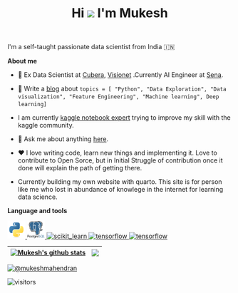 <h1 align="center">Hi <img src="https://raw.githubusercontent.com/iampavangandhi/iampavangandhi/master/gifs/Hi.gif" width="30px"> I'm Mukesh</h1>
<br />

I'm a self-taught passionate data scientist from India 🇮🇳

**About me**

- 💼 Ex Data Scientist at [Cubera](https://cubera.co/), [Visionet](https://www.visionet.com/) .Currently AI Engineer at [Sena](https://sena.services/).
 
- 📝  Write a [blog](https://datasherlock.blogspot.com/) about  ``` topics = [ "Python", "Data Exploration", "Data visualization", "Feature Engineering", "Machine learning", Deep learning] ```
  
- I am currently [kaggle notebook expert](https://www.kaggle.com/mukeshrajm) trying to improve my skill with the kaggle community.
  
- 💬 Ask me about anything [here](https://github.com/MUKESHRAJMAHENDRAN/MUKESHRAJMAHENDRAN/issues).
  
-  ❤️ I love writing code, learn new things and implementing it. Love to contribute to Open Sorce, but in Initial Struggle of contribution once it done will explain the path of getting there.
  
-  Currently building my own website with quarto. This site is for person like me who lost in abundance of knowlege in the internet for learning data science.

**Language and tools**
</p>
<a href="https://www.python.org" target="_blank" rel="noreferrer"> <img src="https://raw.githubusercontent.com/devicons/devicon/master/icons/python/python-original.svg" alt="python" width="40" height="40"/> </a>
<a href="https://www.postgresql.org" target="_blank" rel="noreferrer"> <img src="https://raw.githubusercontent.com/devicons/devicon/master/icons/postgresql/postgresql-original-wordmark.svg" alt="postgresql" width="40" height="40"/> </a> 
<a href="https://scikit-learn.org/" target="_blank" rel="noreferrer"> <img src="https://upload.wikimedia.org/wikipedia/commons/0/05/Scikit_learn_logo_small.svg" alt="scikit_learn" width="40" height="40"/> </a> 
</a> <a href="https://www.tensorflow.org" target="_blank" rel="noreferrer"> <img src="https://www.vectorlogo.zone/logos/tensorflow/tensorflow-icon.svg" alt="tensorflow" width="40" height="40"/> </a>
</a> <a href="https://www.pytorch.org" target="_blank" rel="noreferrer"> <img src="https://www.vectorlogo.zone/logos/pytorch/pytorch-icon.svg" alt="tensorflow" width="40" height="40"/> </a>
</p>

| <a href="https://github.com/MUKESHRAJMAHENDRAN/github-readme-stats"><img align="center" src="https://github-readme-stats.vercel.app/api?username=MUKESHRAJMAHENDRAN&show_icons=true&include_all_commits=true&theme=buefy&hide_border=true" alt="Mukesh's github stats" /></a> | <a href="https://github.com/MUKESHRAJMAHENDRAN/github-readme-stats"><img align="center" src="https://github-readme-stats.vercel.app/api/top-langs/?username=MUKESHRAJMAHENDRAN&layout=compact&theme=buefy&hide_border=true" /></a> |
| ------------- | ------------- |
<p align="left"> <a href="https://twitter.com/@mukeshmahendran" target="blank"><img src="https://img.shields.io/twitter/follow/mukeshmahendran?logo=twitter&style=for-the-badge" alt="@mukeshmahendran" /></a> </p>

 ![visitors](https://visitor-badge.laobi.icu/badge?page_id=MUKESHRAJMAHENDRAN.MUKESHRAJMAHENDRAN)


